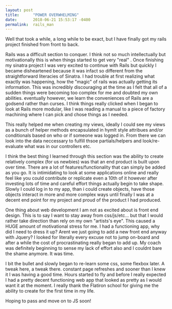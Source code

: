 ```yaml
---
layout: post
title:      "POWER OVERWHELMING"
date:       2018-06-21 15:53:17 -0400
permalink:  rails_man
---
```



Well that took a while, a long while to be exact, but I have finally got my rails project finished from front to back.

Rails was a difficult section to conquer.  I think not so much intellectually but motivationally this is when things started to get very "real" .  Once finishing my sinatra project I was very excited to continue with Rails but quickly I became disheartened because it was infact so different from the straightforward literacies of Sinatra.  I had trouble at first realizing what exactly was happening, how the "magic" of rails was actually getting its information.  This was incredibly discouraging at the time as I felt that all of a sudden things were becoming too complex for me and doubted my own abilities.  eventually however, we learn the conveniences of Rails are a godsend rather than curses.  I think things really clicked when I began to look at Rails more modular, like I was reading a manual to a piece of factory machining where I can pick and chose things as I needed.

This really helped me when creating my views, ideally I could see my views as a bunch of helper methods encapsulated in hymlt style attribues and/or conditionals based on who or if someone was logged in.   From there we can look into the data neccessary to fulfill thsoe partials/helpers and look/re-evaluate what was in our controllers etc.

I think the best thing I learned through this section was the ability to create relatively complex (for us newbies) was that an end product is built upon over time.  There are a lot of features/functionality that can simply be added as you go.  It is intimidating to look at some applications online and really feel like you could contribute or replicate even a 10th of it however after investing lots of time and careful effort things actually begin to take shape.  Slowly I could log in to my app, than i could create objects, have those objects interact in more and more complex ways until finally I was at a decent end point for my project and proud of the product I had produced.

One thing about web development I am not as excited about is front end design.  This is to say I want to stay away from css/js/etc... but that I would rather take direction than rely on my own "artists's eye".  This caused a HUGE amount of motivational stress for me.  I had a functioning app, why did I need to dress it up?  Arent we just going to add a new front end anyway with Jquery?  I looked for literally every excuse not to jump on-board and after a while the cost of procrastinating really began to add up.  My coach was definitely beginning to sense my lack of effort also and I couldnt bare the shame anymore.  It was time. 

I bit the bullet and slowly began to re-learn some css, some flexbox later.  A tweak here, a tweak there. constant page refreshes and sooner than I knew it I was having a good time.  Hours started to fly and before I really expected I had a pretty decent functioning web app that looked as pretty as I would want it at the moment.  I really thank the Flatiron school for giving me the ability to create for the first time in my life.

Hoping to pass and move on to JS soon!
